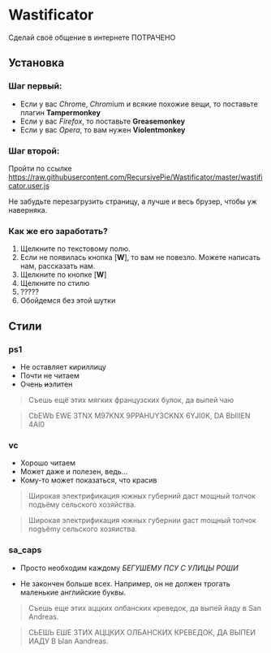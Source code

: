 # Wastificator


Сделай своё общение в интернете ПОТРАЧЕНО

## Установка

### Шаг первый:
* Если у вас *Chrom*e, *Chrom*ium и всякие похожие вещи, то поставьте плагин **Tampermonkey** 
* Если у вас *Firefox*, то поставьте **Greasemonkey** 
* Если у вас *Opera*, то вам нужен **Violentmonkey**

### Шаг второй:
Пройти по ссылке https://raw.githubusercontent.com/RecursivePie/Wastificator/master/wastificator.user.js

Не забудьте перезагрузить страницу, а лучше и весь брузер, чтобы уж наверняка.

### Как же его заработать?

1. Щелкните по текстовому полю.
2. Если не появилась кнопка [**W**], то вам не повезло. Можете написать нам, рассказать нам.
3. Щелкните по кнопке [**W**]
4. Щелкните по стилю
5. ?????
6. Обойдемся без этой шутки


## Стили
### ps1
* Не оставляет кириллицу
* Почти не читаем
* Очень ~~и~~элитен

> Съешь ещё этих мягких французских булок, да выпей чаю

> CbEWb EWE 3TNX M97KNX 9PPAHUY3CKNX 6YJI0K, DA BbIIIEN 4AI0

### vc
* Хорошо читаем
* Может даже и полезен, ведь...
* Кому-то может показаться, что красив

> Широкая электрификация южных губерний даст мощный толчок подъёму сельского хозяйства.

> Широкая электрификация южных губернии gаст mощный толчок nоgъёmу сельского хозяиства.

### sa\_caps
* Просто необходим каждому *БЕГУШЕМУ ПСУ С УЛИЦЫ РОШИ*

* Не закончен больше всех. Например, он не должен трогать маленькие английские буквы.

> Съешь еще этих аццких олбанских креведок, да выпей йаду в San Andreas.

>  СЬЕШЬ ЕШЕ 3ТИХ АЦЦКИХ ОЛБАНСКИХ КРЕВЕДОК, ДА ВЫПЕИ ИАДУ В Ыan Aandreas.

